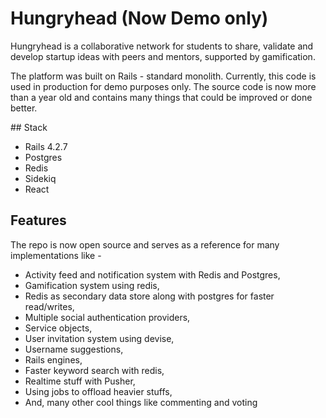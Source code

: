 # Hungryhead (Now Demo only)

Hungryhead is a collaborative network for students to share, validate and develop startup ideas with peers and mentors, supported by gamification.

The platform was built on Rails - standard monolith. Currently, this code is used in production for demo purposes only. The source code is now more than a year old and contains many things that could be improved or done better.

## Stack
* Rails 4.2.7
* Postgres
* Redis
* Sidekiq
* React

## Features

The repo is now open source and serves as a reference for many implementations like -

* Activity feed and notification system with Redis and Postgres,
* Gamification system using redis,
* Redis as secondary data store along with postgres for faster read/writes,
* Multiple social authentication providers,
* Service objects,
* User invitation system using devise,
* Username suggestions,
* Rails engines,
* Faster keyword search with redis,
* Realtime stuff with Pusher,
* Using jobs to offload heavier stuffs,
* And, many other cool things like commenting and voting
